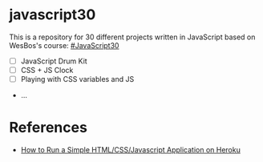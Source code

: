 # javascript30
This is a repository for 30 different projects written in JavaScript based on WesBos's course: [#JavaScript30](https://javascript30.com)
- [ ] JavaScript Drum Kit
- [ ] CSS + JS Clock
- [ ] Playing with CSS variables and JS
- ...
# References
- [How to Run a Simple HTML/CSS/Javascript Application on Heroku](https://medium.com/@winnieliang/how-to-run-a-simple-html-css-javascript-application-on-heroku-4e664c541b0b)
